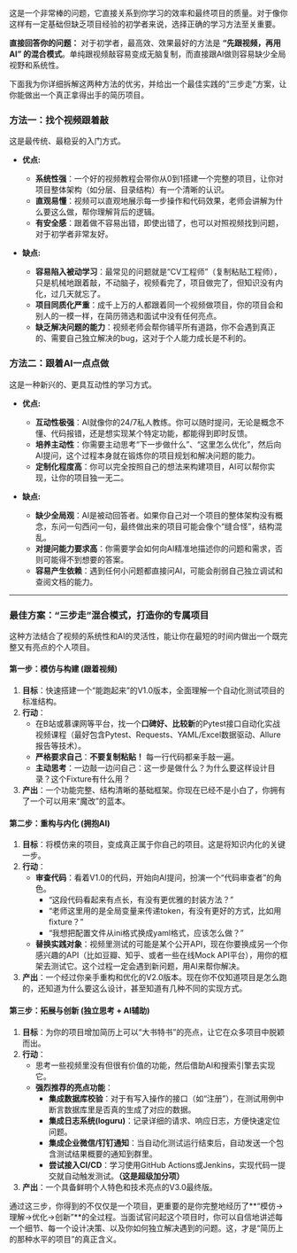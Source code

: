 
这是一个非常棒的问题，它直接关系到你学习的效率和最终项目的质量。对于像你这样有一定基础但缺乏项目经验的初学者来说，选择正确的学习方法至关重要。

**直接回答你的问题：** 对于初学者，最高效、效果最好的方法是 **“先跟视频，再用AI” 的混合模式**。单纯跟视频敲容易变成无脑复制，而直接跟AI做则容易缺少全局视野和系统性。

下面我为你详细拆解这两种方法的优劣，并给出一个最佳实践的“三步走”方案，让你能做出一个真正拿得出手的简历项目。

### 方法一：找个视频跟着敲

这是最传统、最稳妥的入门方式。

*   **优点:**
    *   **系统性强**：一个好的视频教程会带你从0到1搭建一个完整的项目，让你对项目整体架构（如分层、目录结构）有一个清晰的认识。
    *   **直观易懂**：视频可以直观地展示每一步操作和代码效果，老师会讲解为什么要这么做，帮你理解背后的逻辑。
    *   **有安全感**：跟着做不容易出错，即使出错了，也可以对照视频找到问题，对于初学者非常友好。

*   **缺点:**
    *   **容易陷入被动学习**：最常见的问题就是“CV工程师”（复制粘贴工程师），只是机械地跟着敲，不动脑子，视频看完了，项目做完了，但知识没有内化，过几天就忘了。
    *   **项目同质化严重**：成千上万的人都跟着同一个视频做项目，你的项目会和别人的一模一样，在简历筛选和面试中没有任何亮点。
    *   **缺乏解决问题的能力**：视频老师会帮你铺平所有道路，你不会遇到真正的、需要自己独立解决的bug，这对于个人能力成长是不利的。

### 方法二：跟着AI一点点做

这是一种新兴的、更具互动性的学习方式。

*   **优点:**
    *   **互动性极强**：AI就像你的24/7私人教练。你可以随时提问，无论是概念不懂、代码报错，还是想实现某个特定功能，都能得到即时反馈。
    *   **培养主动性**：你需要主动思考“下一步做什么”、“这里怎么优化”，然后向AI提问，这个过程本身就在锻炼你的项目规划和解决问题的能力。
    *   **定制化程度高**：你可以完全按照自己的想法来构建项目，AI可以帮你实现，让你的项目独一无二。

*   **缺点:**
    *   **缺少全局观**：AI是被动回答者。如果你自己对一个项目的整体架构没有概念，东问一句西问一句，最终做出来的项目可能会像个“缝合怪”，结构混乱。
    *   **对提问能力要求高**：你需要学会如何向AI精准地描述你的问题和需求，否则可能得不到想要的答案。
    *   **容易产生依赖**：遇到任何小问题都直接问AI，可能会削弱自己独立调试和查阅文档的能力。

---

### 最佳方案：“三步走”混合模式，打造你的专属项目

这种方法结合了视频的系统性和AI的灵活性，能让你在最短的时间内做出一个既完整又有亮点的个人项目。

#### 第一步：模仿与构建 (跟着视频)

1.  **目标**：快速搭建一个“能跑起来”的V1.0版本，全面理解一个自动化测试项目的标准结构。
2.  **行动**：
    *   在B站或慕课网等平台，找一个**口碑好、比较新**的Pytest接口自动化实战视频课程（最好包含Pytest、Requests、YAML/Excel数据驱动、Allure报告等技术）。
    *   **严格要求自己**：**不要复制粘贴！** 每一行代码都亲手敲一遍。
    *   **主动思考**：一边敲一边问自己：这一步是做什么？为什么要这样设计目录？这个Fixture有什么用？
3.  **产出**：一个功能完整、结构清晰的基础框架。你现在已经不是小白了，你拥有了一个可以用来“魔改”的蓝本。

#### 第二步：重构与内化 (拥抱AI)

1.  **目标**：将模仿来的项目，变成真正属于你自己的项目。这是将知识内化的关键一步。
2.  **行动**：
    *   **审查代码**：看着V1.0的代码，开始向AI提问，扮演一个“代码审查者”的角色。
        *   “这段代码看起来有点长，有没有更优雅的封装方法？”
        *   “老师这里用的是全局变量来传递token，有没有更好的方式，比如用fixture？”
        *   “我想把配置文件从ini格式换成yaml格式，应该怎么做？”
    *   **替换实践对象**：视频里测试的可能是某个公开API，现在你要换成另一个你感兴趣的API（比如豆瓣、知乎、或者一些在线Mock API平台），用你的框架去测试它。这个过程一定会遇到新问题，用AI来帮你解决。
3.  **产出**：一个经过你亲手重构和优化的V2.0版本。现在你不仅知道项目是怎么跑的，还知道为什么要这么设计，甚至知道有几种不同的实现方式。

#### 第三步：拓展与创新 (独立思考 + AI辅助)

1.  **目标**：为你的项目增加简历上可以“大书特书”的亮点，让它在众多项目中脱颖而出。
2.  **行动**：
    *   思考一些视频里没有但很有价值的功能，然后借助AI和搜索引擎去实现它。
    *   **强烈推荐的亮点功能**：
        *   **集成数据库校验**：对于有写入操作的接口（如“注册”），在测试用例中断言数据库里是否真的生成了对应的数据。
        *   **集成日志系统(loguru)**：记录详细的请求、响应日志，方便快速定位问题。
        *   **集成企业微信/钉钉通知**：当自动化测试运行结束后，自动发送一个包含测试结果概要的通知到群里。
        *   **尝试接入CI/CD**：学习使用GitHub Actions或Jenkins，实现代码一提交就自动触发测试。**（这是超级加分项）**
3.  **产出**：一个具备鲜明个人特色和技术亮点的V3.0最终版。

通过这三步，你得到的不仅仅是一个项目，更重要的是你完整地经历了**“模仿->理解->优化->创新”**的全过程。当面试官问起这个项目时，你可以自信地讲述每一个细节、每一个设计决策、以及你如何独立解决遇到的问题。这，才是“简历上的那种水平的项目”的真正含义。